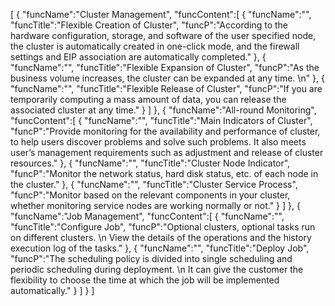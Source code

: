 [
	{
		"funcName":"Cluster Management",
		"funcContent":[
			{
				"funcName":"",
				"funcTitle":"Flexible Creation of Cluster",
				"funcP":"According to the hardware configuration, storage, and software of the user specified node, the cluster is automatically created in one-click mode, and the firewall settings and EIP association are automatically completed."
			},
			{
				"funcName":"",
				"funcTitle":"Flexible Expansion of Cluster",
				"funcP":"As the business volume increases, the cluster can be expanded at any time. \n"
			},
			{
				"funcName":"",
				"funcTitle":"Flexible Release of Cluster",
				"funcP":"If you are temporarily computing a mass amount of data, you can release the associated cluster at any time."
			}
		]
	},
	{
		"funcName":"All-round Monitoring",
		"funcContent":[
			{
				"funcName":"",
				"funcTitle":"Main Indicators of Cluster",
				"funcP":"Provide monitoring for the availability and performance of cluster, to help users discover problems and solve such problems. It also meets user’s management requirements such as adjustment and release of cluster resources."
			},
			{
				"funcName":"",
				"funcTitle":"Cluster Node Indicator",
				"funcP":"Monitor the network status, hard disk status, etc. of each node in the cluster."
			},
			{
				"funcName":"",
				"funcTitle":"Cluster Service Process",
				"funcP":"Monitor based on the relevant components in your cluster, whether monitoring service nodes are working normally or not."
			}
		]
	},
	{
		"funcName":"Job Management",
		"funcContent":[
			{
				"funcName":"",
				"funcTitle":"Configure Job",
				"funcP":"Optional clusters, optional tasks run on different clusters. \n View the details of the operations and the history execution log of the tasks."
			},
			{
				"funcName":"",
				"funcTitle":"Deploy Job",
				"funcP":"The scheduling policy is divided into single scheduling and periodic scheduling during deployment. \n It can give the customer the flexibility to choose the time at which the job will be implemented automatically."
			}
		]
	}
]
